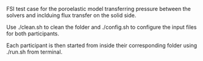 FSI test case for the poroelastic model transferring pressure between the solvers and inclduing flux transfer on the solid side. 

Use ./clean.sh to clean the folder and ./config.sh to configure the input files for both participants.

Each participant is then started from inside their corresponding folder using ./run.sh from terminal.



